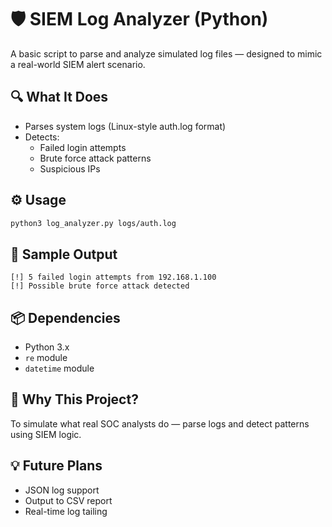 # 🛡️ SIEM Log Analyzer (Python)

A basic script to parse and analyze simulated log files — designed to mimic a real-world SIEM alert scenario.

## 🔍 What It Does
- Parses system logs (Linux-style auth.log format)
- Detects:
  - Failed login attempts
  - Brute force attack patterns
  - Suspicious IPs

## ⚙️ Usage
```bash
python3 log_analyzer.py logs/auth.log
```

## 🧪 Sample Output
```
[!] 5 failed login attempts from 192.168.1.100
[!] Possible brute force attack detected
```

## 📦 Dependencies
- Python 3.x
- `re` module
- `datetime` module

## 🎯 Why This Project?
To simulate what real SOC analysts do — parse logs and detect patterns using SIEM logic.

## 💡 Future Plans
- JSON log support
- Output to CSV report
- Real-time log tailing
